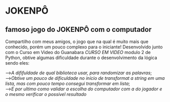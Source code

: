 # JOKENPÔ
## famoso jogo do JOKENPÔ com o computador

Compartilho com meus amigos, o jogo que na qual é muito mais que conhecido, porém um pouco complexo para o iniciante!
Desenvolvido junto com o Curso em Video do Guanabara *CURSO EM VIDEO* modulo 2 de Python, obtive algumas dificuldade durante o desenvolvimento da lógica sendo eles:

-->_A dififuldade de qual biblioteca usar, para randomizar as palavras_; <br>
-->_Obtive um pouco de dificuldade no início de transformat a string em uma lista, mas com pouco tempo consegui transformar em lista_; <br>
-->_E por ultimo como validar a escolha do computador com a do jogador e o mesmo verificar o possivel resultado_
